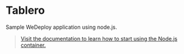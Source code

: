 # Tablero 

Sample WeDeploy application using node.js.  

> [Visit the documentation to learn how to start using the Node.js container.](http://wedeploy.com/docs/other/nodejs.html)